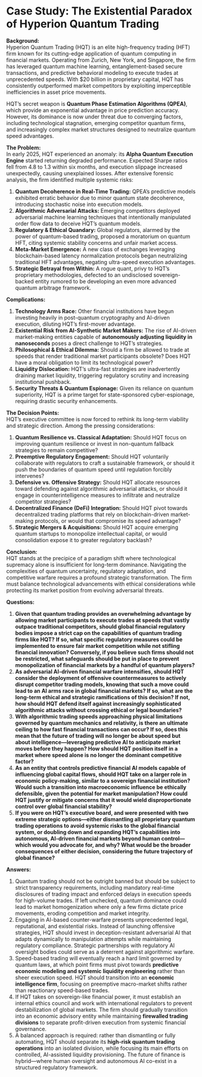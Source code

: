 # Case Study: The Existential Paradox of Hyperion Quantum Trading

**Background:**  
Hyperion Quantum Trading (HQT) is an elite high-frequency trading (HFT) firm known for its cutting-edge application of quantum computing in financial markets. Operating from Zurich, New York, and Singapore, the firm has leveraged quantum machine learning, entanglement-based secure transactions, and predictive behavioral modeling to execute trades at unprecedented speeds. With $20 billion in proprietary capital, HQT has consistently outperformed market competitors by exploiting imperceptible inefficiencies in asset price movements.

HQT’s secret weapon is **Quantum Phase Estimation Algorithms (QPEA)**, which provide an exponential advantage in price prediction accuracy. However, its dominance is now under threat due to converging factors, including technological stagnation, emerging competitor quantum firms, and increasingly complex market structures designed to neutralize quantum speed advantages.

**The Problem:**  
In early 2025, HQT experienced an anomaly: its **Alpha Quantum Execution Engine** started returning degraded performance. Expected Sharpe ratios fell from 4.8 to 1.3 within six months, and execution slippage increased unexpectedly, causing unexplained losses. After extensive forensic analysis, the firm identified multiple systemic risks:

1. **Quantum Decoherence in Real-Time Trading:** QPEA’s predictive models exhibited erratic behavior due to minor quantum state decoherence, introducing stochastic noise into execution models.
2. **Algorithmic Adversarial Attacks:** Emerging competitors deployed adversarial machine learning techniques that intentionally manipulated order flow data to deceive HQT’s quantum models.
3. **Regulatory & Ethical Quandary:** Global regulators, alarmed by the power of quantum-based trading, proposed a moratorium on quantum HFT, citing systemic stability concerns and unfair market access.
4. **Meta-Market Emergence:** A new class of exchanges leveraging blockchain-based latency normalization protocols began neutralizing traditional HFT advantages, negating ultra-speed execution advantages.
5. **Strategic Betrayal from Within:** A rogue quant, privy to HQT’s proprietary methodologies, defected to an undisclosed sovereign-backed entity rumored to be developing an even more advanced quantum arbitrage framework.

**Complications:**  
1. **Technology Arms Race:** Other financial institutions have begun investing heavily in post-quantum cryptography and AI-driven execution, diluting HQT’s first-mover advantage.
2. **Existential Risk from AI-Synthetic Market Makers:** The rise of AI-driven market-making entities capable of **autonomously adjusting liquidity in nanoseconds** poses a direct challenge to HQT’s strategies.
3. **Philosophical & Ethical Dilemma:** Should a firm be allowed to trade at speeds that render traditional market participants obsolete? Does HQT have a moral obligation to limit its technological power?
4. **Liquidity Dislocation:** HQT’s ultra-fast strategies are inadvertently draining market liquidity, triggering regulatory scrutiny and increasing institutional pushback.
5. **Security Threats & Quantum Espionage:** Given its reliance on quantum superiority, HQT is a prime target for state-sponsored cyber-espionage, requiring drastic security enhancements.

**The Decision Points:**  
HQT’s executive committee is now forced to rethink its long-term viability and strategic direction. Among the pressing considerations:

1. **Quantum Resilience vs. Classical Adaptation:** Should HQT focus on improving quantum resilience or invest in non-quantum fallback strategies to remain competitive?
2. **Preemptive Regulatory Engagement:** Should HQT voluntarily collaborate with regulators to craft a sustainable framework, or should it push the boundaries of quantum speed until regulation forcibly intervenes?
3. **Defensive vs. Offensive Strategy:** Should HQT allocate resources toward defending against algorithmic adversarial attacks, or should it engage in counterintelligence measures to infiltrate and neutralize competitor strategies?
4. **Decentralized Finance (DeFi) Integration:** Should HQT pivot towards decentralized trading platforms that rely on blockchain-driven market-making protocols, or would that compromise its speed advantage?
5. **Strategic Mergers & Acquisitions:** Should HQT acquire emerging quantum startups to monopolize intellectual capital, or would consolidation expose it to greater regulatory backlash?

**Conclusion:**  
HQT stands at the precipice of a paradigm shift where technological supremacy alone is insufficient for long-term dominance. Navigating the complexities of quantum uncertainty, regulatory adaptation, and competitive warfare requires a profound strategic transformation. The firm must balance technological advancements with ethical considerations while protecting its market position from evolving adversarial threats.

**Questions:**  
1. **Given that quantum trading provides an overwhelming advantage by allowing market participants to execute trades at speeds that vastly outpace traditional competitors, should global financial regulatory bodies impose a strict cap on the capabilities of quantum trading firms like HQT? If so, what specific regulatory measures could be implemented to ensure fair market competition while not stifling financial innovation? Conversely, if you believe such firms should not be restricted, what safeguards should be put in place to prevent monopolization of financial markets by a handful of quantum players?**
2. **As adversarial AI-driven financial warfare intensifies, should HQT consider the deployment of offensive countermeasures to actively disrupt competitor trading models, knowing that such a move could lead to an AI arms race in global financial markets? If so, what are the long-term ethical and strategic ramifications of this decision? If not, how should HQT defend itself against increasingly sophisticated algorithmic attacks without crossing ethical or legal boundaries?**
3. **With algorithmic trading speeds approaching physical limitations governed by quantum mechanics and relativity, is there an ultimate ceiling to how fast financial transactions can occur? If so, does this mean that the future of trading will no longer be about speed but about intelligence—leveraging predictive AI to anticipate market moves before they happen? How should HQT position itself in a market where speed alone is no longer the dominant competitive factor?**
4. **As an entity that controls predictive financial AI models capable of influencing global capital flows, should HQT take on a larger role in economic policy-making, similar to a sovereign financial institution? Would such a transition into macroeconomic influence be ethically defensible, given the potential for market manipulation? How could HQT justify or mitigate concerns that it would wield disproportionate control over global financial stability?**
5. **If you were on HQT’s executive board, and were presented with two extreme strategic options—either dismantling all proprietary quantum trading operations to avoid systemic risks to the global financial system, or doubling down and expanding HQT’s capabilities into autonomous, AI-driven financial markets beyond human control— which would you advocate for, and why? What would be the broader consequences of either decision, considering the future trajectory of global finance?**

**Answers:**

1. Quantum trading should not be outright banned but should be subject to strict transparency requirements, including mandatory real-time disclosures of trading impact and enforced delays in execution speeds for high-volume trades. If left unchecked, quantum dominance could lead to market homogenization where only a few firms dictate price movements, eroding competition and market integrity.
2. Engaging in AI-based counter-warfare presents unprecedented legal, reputational, and existential risks. Instead of launching offensive strategies, HQT should invest in deception-resistant adversarial AI that adapts dynamically to manipulation attempts while maintaining regulatory compliance. Strategic partnerships with regulatory AI oversight bodies could serve as a deterrent against algorithmic warfare.
3. Speed-based trading will eventually reach a hard limit governed by quantum laws, at which point firms must pivot towards **predictive economic modeling and systemic liquidity engineering** rather than sheer execution speed. HQT should transition into an **economic intelligence firm**, focusing on preemptive macro-market shifts rather than reactionary speed-based trades.
4. If HQT takes on sovereign-like financial power, it must establish an internal ethics council and work with international regulators to prevent destabilization of global markets. The firm should gradually transition into an economic advisory entity while maintaining **firewalled trading divisions** to separate profit-driven execution from systemic financial governance.
5. A balanced approach is required: rather than dismantling or fully automating, HQT should separate its **high-risk quantum trading operations** into an isolated division, while focusing its main efforts on controlled, AI-assisted liquidity provisioning. The future of finance is hybrid—where human oversight and autonomous AI co-exist in a structured regulatory framework.

